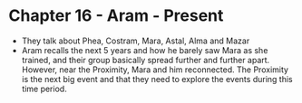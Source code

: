 # Chapter 16 - Aram - Present

- They talk about Phea, Costram, Mara, Astal, Alma and Mazar
- Aram recalls the next 5 years and how he barely saw Mara as she trained, and their group basically spread further and further apart. However, near the Proximity, Mara and him reconnected. The Proximity is the next big event and that they need to explore the events during this time period.